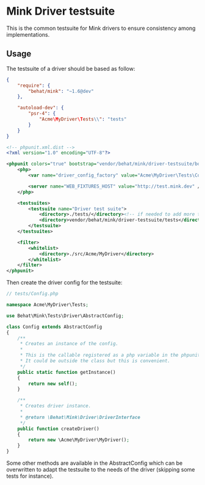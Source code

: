 Mink Driver testsuite
=====================

This is the common testsuite for Mink drivers to ensure consistency among implementations.

Usage
-----

The testsuite of a driver should be based as follow:

```json
{
    "require": {
        "behat/mink": "~1.6@dev"
    },

    "autoload-dev": {
        "psr-4": {
            "Acme\MyDriver\Tests\\": "tests"
        }
    }
}
```

```xml
<!-- phpunit.xml.dist -->
<?xml version="1.0" encoding="UTF-8"?>

<phpunit colors="true" bootstrap="vendor/behat/mink/driver-testsuite/bootstrap.php">
    <php>
        <var name="driver_config_factory" value="Acme\MyDriver\Tests\Config::getInstance" />

        <server name="WEB_FIXTURES_HOST" value="http://test.mink.dev" />
    </php>

    <testsuites>
        <testsuite name="Driver test suite">
            <directory>./tests/</directory><!-- if needed to add more tests -->
            <directory>vendor/behat/mink/driver-testsuite/tests</directory>
        </testsuite>
    </testsuites>

    <filter>
        <whitelist>
            <directory>./src/Acme/MyDriver</directory>
        </whitelist>
    </filter>
</phpunit>
```

Then create the driver config for the testsuite:

```php
// tests/Config.php

namespace Acme\MyDriver\Tests;

use Behat\Mink\Tests\Driver\AbstractConfig;

class Config extends AbstractConfig
{
    /**
     * Creates an instance of the config.
     *
     * This is the callable registered as a php variable in the phpunit.xml config file.
     * It could be outside the class but this is convenient.
     */
    public static function getInstance()
    {
        return new self();
    }

    /**
     * Creates driver instance.
     *
     * @return \Behat\Mink\Driver\DriverInterface
     */
    public function createDriver()
    {
        return new \Acme\MyDriver\MyDriver();
    }
}
```

Some other methods are available in the AbstractConfig which can be overwritten to adapt the testsuite to
the needs of the driver (skipping some tests for instance).
